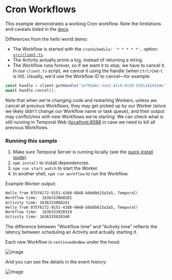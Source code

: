 # Cron Workflows

This example demonstrates a working Cron workflow. Note the limitations and caveats listed in the [docs](https://docs.temporal.io/docs/content/what-is-a-temporal-cron-job/).

Differences from the hello world demo:

- The Workflow is started with the `cronSchedule: '* * * * *',` option: [`src/client.ts`](./src/client.ts).
- The Activity actually prints a log, instead of returning a string.
- The Workflow runs forever, so if we want it to stop, we have to cancel it. In our `client.ts` script, we cancel it using the handle (when `Ctrl/Cmd-C` is hit). Usually, we'd use the Workflow ID to cancel—for example:

```js
const handle = client.getHandle('1e793a6c-31e2-41c9-8139-53d114293a9e');
await handle.cancel();
```

Note that when we're changing code and restarting Workers, unless we cancel all previous Workflows, they may get picked up by our Worker (since we likely didn't change our Workflow name or task queue), and their output may conflict/mix with new Workflows we're starting. We can check what is still running in Temporal Web ([localhost:8088](http://localhost:8088) in case we need to kill all previous Workflows.

### Running this sample

1. Make sure Temporal Server is running locally (see the [quick install guide](https://docs.temporal.io/docs/server/quick-install/)).
1. `npm install` to install dependencies.
1. `npm run start.watch` to start the Worker.
1. In another shell, `npm run workflow` to run the Workflow.

Example Worker output:

```bash
Hello from 075f6172-9151-43d8-9848-b8ddb615a3a5, Temporal!
Workflow time:  1636333860201
Activity time: 1636333860241
Hello from 075f6172-9151-43d8-9848-b8ddb615a3a5, Temporal!
Workflow time:  1636333920319
Activity time: 1636333920340
```

The difference between "Workflow time" and "Activity time" reflects the latency between scheduling an Activity and actually starting it.

Each new Workflow is `continuedAsNew` under the hood:

![image](https://user-images.githubusercontent.com/6764957/137712906-2a1d821b-d664-442c-8f17-a174b284c722.png)

And you can see the details in the event history:

![image](https://user-images.githubusercontent.com/6764957/137713250-f19a2987-4e9f-4e76-8e35-c17507731a20.png)
